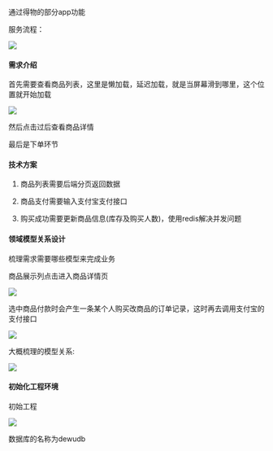 通过得物的部分app功能

服务流程：

![](https://style.youkeda.com/img/course/j15/yuque_diagram.svg)

#### 需求介绍

首先需要查看商品列表，这里是懒加载，延迟加载，就是当屏幕滑到哪里，这个位置就开始加载

![](https://style.youkeda.com/img/course/j15/products.jpg?x-oss-process=image/resize,w_800/watermark,image_d2F0ZXJtYXNrLnBuZz94LW9zcy1wcm9jZXNzPWltYWdlL3Jlc2l6ZSx3XzEwMA==,t_60,g_se,x_10,y_10)

然后点击过后查看商品详情

最后是下单环节

#### 技术方案

1. 商品列表需要后端分页返回数据

2. 商品支付需要输入支付宝支付接口

3. 购买成功需要更新商品信息(库存及购买人数)，使用redis解决并发问题

#### 领域模型关系设计

梳理需求需要哪些模型来完成业务



商品展示列点击进入商品详情页

![](https://style.youkeda.com/img/course/j15/product-detail.svg)

选中商品付款时会产生一条某个人购买改商品的订单记录，这时再去调用支付宝的支付接口

![](https://style.youkeda.com/img/course/j15/pay_progress1-Page-2.svg)

大概梳理的模型关系:

![](https://style.youkeda.com/img/course/j15/pay_progress1-Page-3.svg)

#### 初始化工程环境

初始工程

![](https://style.youkeda.com/img/course/j15/construction.png?x-oss-process=image/resize,w_800/watermark,image_d2F0ZXJtYXNrLnBuZz94LW9zcy1wcm9jZXNzPWltYWdlL3Jlc2l6ZSx3XzEwMA==,t_60,g_se,x_10,y_10)

数据库的名称为dewudb


